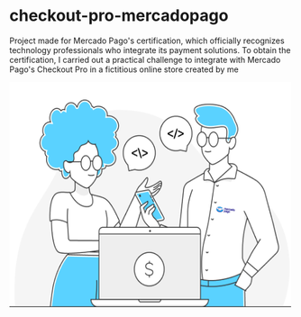 # checkout-pro-mercadopago
Project made for Mercado Pago's certification, which officially recognizes technology professionals who integrate its payment solutions. To obtain the certification, I carried out a practical challenge to integrate with Mercado Pago's Checkout Pro in a fictitious online store created by me

<img src='./src/.github/mercado-pago-devs.png' alt='mercado-pago-devs' width='500px' height='400px'>